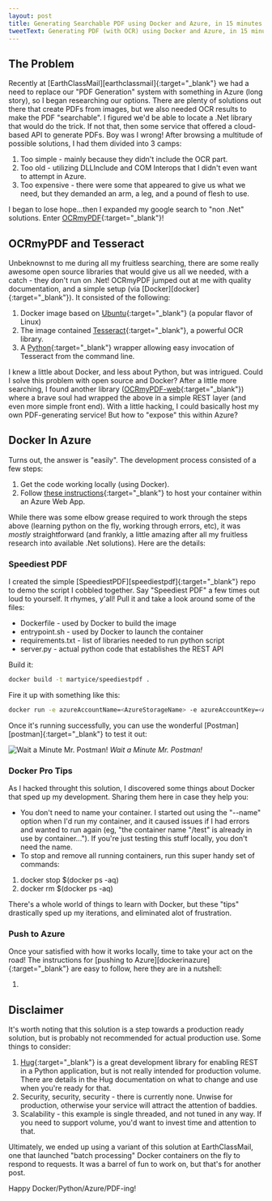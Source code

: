 ```yaml
---
layout: post
title: Generating Searchable PDF using Docker and Azure, in 15 minutes
tweetText: Generating PDF (with OCR) using Docker and Azure, in 15 minutes
---
```


<h2>The Problem</h2>
Recently at [EarthClassMail][earthclassmail]{:target="_blank"} we had a need to replace our "PDF Generation" system with something in Azure (long story), so I began researching our options.  There are plenty of solutions out there that create PDFs from images, but we also needed OCR results to make the PDF "searchable".  I figured we'd be able to locate a .Net library that would do the trick.  If not that, then some service that offered a cloud-based API to generate PDFs.  Boy was I wrong!  After browsing a multitude of possible solutions, I had them divided into 3 camps:

1. Too simple - mainly because they didn't include the OCR part.
2. Too old - utilizing DLLInclude and COM Interops that I didn't even want to attempt in Azure.
3. Too expensive - there were some that appeared to give us what we need, but they demanded an arm, a leg, and a pound of flesh to use.

I began to lose hope...then I expanded my google search to "non .Net" solutions.  Enter [OCRmyPDF][ocrmypdf]{:target="_blank"}!

<h2>OCRmyPDF and Tesseract</h2>
Unbeknownst to me during all my fruitless searching, there are some really awesome open source libraries that would give us all we needed, with a catch - they don't run on .Net!   OCRmyPDF jumped out at me with quality documentation, and a simple setup (via [Docker][docker]{:target="_blank"}).  It consisted of the following:

1. Docker image based on [Ubuntu][ubuntu]{:target="_blank"} (a popular flavor of Linux)
2. The image contained [Tesseract][tesseract]{:target="_blank"}, a powerful OCR library.
3. A [Python][python]{:target="_blank"} wrapper allowing easy invocation of Tesseract from the command line.

I knew a little about Docker, and less about Python, but was intrigued.  Could I solve this problem with open source and Docker?  After a little more searching, I found another library ([OCRmyPDF-web][ocrmypdfweb]{:target="_blank"}) where a brave soul had wrapped the above in a simple REST layer (and even more simple front end).  With a little hacking, I could basically host my own PDF-generating service!  But how to "expose" this within Azure?

<h2>Docker In Azure</h2>
Turns out, the answer is "easily".  The development process consisted of a few steps:

1. Get the code working locally (using Docker).
2. Follow [these instructions][dockerinazure]{:target="_blank"} to host your container within an Azure Web App.

While there was some elbow grease required to work through the steps above (learning python on the fly, working through errors, etc), it was *mostly* straightforward (and frankly, a little amazing after all my fruitless research into available .Net solutions).  Here are the details:

<h3>Speediest PDF</h3>
I created the simple [SpeediestPDF][speediestpdf]{:target="_blank"} repo to demo the script I cobbled together.  Say "Speediest PDF" a few times out loud to yourself.  It rhymes, y'all!  Pull it and take a look around some of the files:

* Dockerfile - used by Docker to build the image
* entrypoint.sh - used by Docker to launch the container
* requirements.txt - list of libraries needed to run python script
* server.py - actual python code that establishes the REST API

Build it:

```bash
docker build -t martyice/speediestpdf .
```

Fire it up with something like this:

```bash
docker run -e azureAccountName=<AzureStorageName> -e azureAccountKey=<AzureStorageKey> -e appInsightsTelemetryKey=<AppInsightsKey> -p 8888:8000 martyice/speediestpdf
```

Once it's running successfully, you can use the wonderful [Postman][postman]{:target="_blank"} to test it out:

<p>
<img src="{{ site.baseurl }}/images/speediest/postman_trigger.png" alt="Wait a Minute Mr. Postman!"/>
<em>Wait a Minute Mr. Postman!</em>
</p>

<h3>Docker Pro Tips</h3>
As I hacked throught this solution, I discovered some things about Docker that sped up my development.  Sharing them here in case they help you:

* You don't need to name your container.  I started out using the "--name" option when I'd run my container, and it caused issues if I had errors and wanted to run again (eg, "the container name "/test" is already in use by container...").  If you're just testing this stuff locally, you don't need the name.
* To stop and remove all running containers, run this super handy set of commands:
1. docker stop $(docker ps -aq)
2. docker rm $(docker ps -aq)

There's a whole world of things to learn with Docker, but these "tips" drastically sped up my iterations, and eliminated alot of frustration.

<h3>Push to Azure</h3>
Once your satisfied with how it works locally, time to take your act on the road!  The instructions for [pushing to Azure][dockerinazure]{:target="_blank"} are easy to follow, here they are in a nutshell:

1. 



<h2>Disclaimer</h2>
It's worth noting that this solution is a step towards a production ready solution, but is probably not recommended for actual production use.  Some things to consider:

1. [Hug][hug]{:target="_blank"} is a great development library for enabling REST in a Python application, but is not really intended for production volume.  There are details in the Hug documentation on what to change and use when you're ready for that.
2. Security, security, security - there is currently none.  Unwise for production, otherwise your service will attract the attention of baddies.
3. Scalability - this example is single threaded, and not tuned in any way.  If you need to support volume, you'd want to invest time and attention to that.

Ultimately, we ended up using a variant of this solution at EarthClassMail, one that launched "batch processing" Docker containers on the fly to respond to requests.  It was a barrel of fun to work on, but that's for another post.  

Happy Docker/Python/Azure/PDF-ing!

[earthclassmail]: https://www.earthclassmail.com/
[ocrmypdf]: https://github.com/jbarlow83/OCRmyPDF
[docker]: https://www.docker.com/
[ubuntu]: https://www.ubuntu.com/
[tesseract]: https://en.wikipedia.org/wiki/Tesseract_(software)
[python]: https://www.python.org/
[ocrmypdfweb]: https://github.com/sseemayer/OCRmyPDF-web
[dockerinazure]: https://docs.microsoft.com/en-us/azure/app-service/containers/tutorial-custom-docker-image
[hug]: http://www.hug.rest/
[speediestpdf]: https://github.com/martyice/speediestpdf